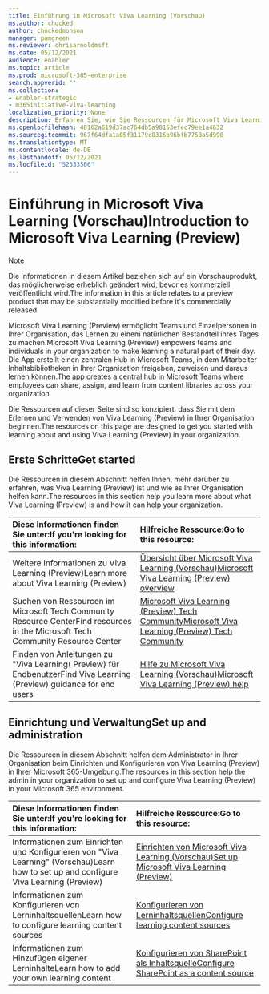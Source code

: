 ```yaml
---
title: Einführung in Microsoft Viva Learning (Vorschau)
ms.author: chucked
author: chuckedmonson
manager: pamgreen
ms.reviewer: chrisarnoldmsft
ms.date: 05/12/2021
audience: enabler
ms.topic: article
ms.prod: microsoft-365-enterprise
search.appverid: ''
ms.collection:
- enabler-strategic
- m365initiative-viva-learning
localization_priority: None
description: Erfahren Sie, wie Sie Ressourcen für Microsoft Viva Learning (Vorschau) finden.
ms.openlocfilehash: 48162a619d37ac764db5a98153efec79ee1a4632
ms.sourcegitcommit: 967f64dfa1a05f31179c8316b96bfb7758a5d990
ms.translationtype: MT
ms.contentlocale: de-DE
ms.lasthandoff: 05/12/2021
ms.locfileid: "52333506"
---
```

# <a name="introduction-to-microsoft-viva-learning-preview"></a><span data-ttu-id="42d57-103">Einführung in Microsoft Viva Learning (Vorschau)</span><span class="sxs-lookup"><span data-stu-id="42d57-103">Introduction to Microsoft Viva Learning (Preview)</span></span>

> [!NOTE]
> <span data-ttu-id="42d57-104">Die Informationen in diesem Artikel beziehen sich auf ein Vorschauprodukt, das möglicherweise erheblich geändert wird, bevor es kommerziell veröffentlicht wird.</span><span class="sxs-lookup"><span data-stu-id="42d57-104">The information in this article relates to a preview product that may be substantially modified before it's commercially released.</span></span> 

<span data-ttu-id="42d57-105">Microsoft Viva Learning (Preview) ermöglicht Teams und Einzelpersonen in Ihrer Organisation, das Lernen zu einem natürlichen Bestandteil ihres Tages zu machen.</span><span class="sxs-lookup"><span data-stu-id="42d57-105">Microsoft Viva Learning (Preview) empowers teams and individuals in your organization to make learning a natural part of their day.</span></span> <span data-ttu-id="42d57-106">Die App erstellt einen zentralen Hub in Microsoft Teams, in dem Mitarbeiter Inhaltsbibliotheken in Ihrer Organisation freigeben, zuweisen und daraus lernen können.</span><span class="sxs-lookup"><span data-stu-id="42d57-106">The app creates a central hub in Microsoft Teams where employees can share, assign, and learn from content libraries across your organization.</span></span>

<span data-ttu-id="42d57-107">Die Ressourcen auf dieser Seite sind so konzipiert, dass Sie mit dem Erlernen und Verwenden von Viva Learning (Preview) in Ihrer Organisation beginnen.</span><span class="sxs-lookup"><span data-stu-id="42d57-107">The resources on this page are designed to get you started with learning about and using Viva Learning (Preview) in your organization.</span></span>

## <a name="get-started"></a><span data-ttu-id="42d57-108">Erste Schritte</span><span class="sxs-lookup"><span data-stu-id="42d57-108">Get started</span></span>

<span data-ttu-id="42d57-109">Die Ressourcen in diesem Abschnitt helfen Ihnen, mehr darüber zu erfahren, was Viva Learning (Preview) ist und wie es Ihrer Organisation helfen kann.</span><span class="sxs-lookup"><span data-stu-id="42d57-109">The resources in this section help you learn more about what Viva Learning (Preview) is and how it can help your organization.</span></span>

| <span data-ttu-id="42d57-110">Diese Informationen finden Sie unter:</span><span class="sxs-lookup"><span data-stu-id="42d57-110">If you're looking for this information:</span></span> | <span data-ttu-id="42d57-111">Hilfreiche Ressource:</span><span class="sxs-lookup"><span data-stu-id="42d57-111">Go to this resource:</span></span> |
|:-----|:-----|
|<span data-ttu-id="42d57-112">Weitere Informationen zu Viva Learning (Preview)</span><span class="sxs-lookup"><span data-stu-id="42d57-112">Learn more about Viva Learning (Preview)</span></span>|[<span data-ttu-id="42d57-113">Übersicht über Microsoft Viva Learning (Vorschau)</span><span class="sxs-lookup"><span data-stu-id="42d57-113">Microsoft Viva Learning (Preview) overview</span></span>](overview-viva-learning.md)|
|<span data-ttu-id="42d57-114">Suchen von Ressourcen im Microsoft Tech Community Resource Center</span><span class="sxs-lookup"><span data-stu-id="42d57-114">Find resources in the Microsoft Tech Community Resource Center</span></span>|[<span data-ttu-id="42d57-115">Microsoft Viva Learning (Preview) Tech Community</span><span class="sxs-lookup"><span data-stu-id="42d57-115">Microsoft Viva Learning (Preview) Tech Community</span></span>](https://resources.techcommunity.microsoft.com/viva-learning/)|
|<span data-ttu-id="42d57-116">Finden von Anleitungen zu "Viva Learning( Preview) für Endbenutzer</span><span class="sxs-lookup"><span data-stu-id="42d57-116">Find Viva Learning (Preview) guidance for end users</span></span>|[<span data-ttu-id="42d57-117">Hilfe zu Microsoft Viva Learning (Vorschau)</span><span class="sxs-lookup"><span data-stu-id="42d57-117">Microsoft Viva Learning (Preview) help</span></span>](https://support.microsoft.com/office/learning-preview-app-01bfed12-c327-41e0-a68f-7fa527dcc98a)|

## <a name="set-up-and-administration"></a><span data-ttu-id="42d57-118">Einrichtung und Verwaltung</span><span class="sxs-lookup"><span data-stu-id="42d57-118">Set up and administration</span></span>

<span data-ttu-id="42d57-119">Die Ressourcen in diesem Abschnitt helfen dem Administrator in Ihrer Organisation beim Einrichten und Konfigurieren von Viva Learning (Preview) in Ihrer Microsoft 365-Umgebung.</span><span class="sxs-lookup"><span data-stu-id="42d57-119">The resources in this section help the admin in your organization to set up and configure Viva Learning (Preview) in your Microsoft 365 environment.</span></span>

| <span data-ttu-id="42d57-120">Diese Informationen finden Sie unter:</span><span class="sxs-lookup"><span data-stu-id="42d57-120">If you're looking for this information:</span></span> | <span data-ttu-id="42d57-121">Hilfreiche Ressource:</span><span class="sxs-lookup"><span data-stu-id="42d57-121">Go to this resource:</span></span> |
|:-----|:-----|
|<span data-ttu-id="42d57-122">Informationen zum Einrichten und Konfigurieren von "Viva Learning" (Vorschau)</span><span class="sxs-lookup"><span data-stu-id="42d57-122">Learn how to set up and configure Viva Learning (Preview)</span></span>|[<span data-ttu-id="42d57-123">Einrichten von Microsoft Viva Learning (Vorschau)</span><span class="sxs-lookup"><span data-stu-id="42d57-123">Set up Microsoft Viva Learning (Preview)</span></span>](set-up-teams-admin-center.md)|
|<span data-ttu-id="42d57-124">Informationen zum Konfigurieren von Lerninhaltsquellen</span><span class="sxs-lookup"><span data-stu-id="42d57-124">Learn how to configure learning content sources</span></span>|[<span data-ttu-id="42d57-125">Konfigurieren von Lerninhaltsquellen</span><span class="sxs-lookup"><span data-stu-id="42d57-125">Configure learning content sources</span></span>](content-sources-365-admin-center.md)|
|<span data-ttu-id="42d57-126">Informationen zum Hinzufügen eigener Lerninhalte</span><span class="sxs-lookup"><span data-stu-id="42d57-126">Learn how to add your own learning content</span></span>|[<span data-ttu-id="42d57-127">Konfigurieren von SharePoint als Inhaltsquelle</span><span class="sxs-lookup"><span data-stu-id="42d57-127">Configure SharePoint as a content source</span></span>](configure-sharepoint-content-source.md)|





